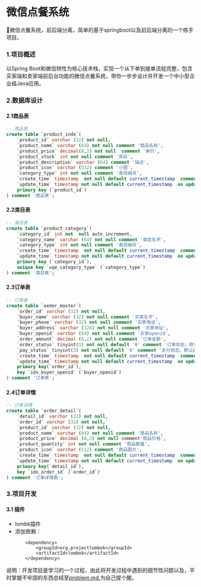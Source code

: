 # 微信点餐系统
🍜微信点餐系统，前后端分离，简单的基于springboot以及前后端分离的一个练手项目。

### 1.项目概述

以Spring Boot和微信特性为核心技术栈，实现一个从下单到接单流程完整，包含买家端和卖家端前后台功能的微信点餐系统，带你一步步设计并开发一个中小型企业级Java应用。

### 2.数据库设计

#### 2.1商品表

```sql
-- 商品表
create table `product_indo`(
    `product_id` varchar (32) not null,
    `product_name` varchar (64) not null comment '商品名称',
    `product_price` decimal(8,2) not null  comment '单价',
    `product_stock` int not null comment '库存',
    `product_description` varchar (64) comment '描述',
    `product_icon` varchar (512) comment '小图',
    `category_type` int not null comment '类目编号',
    `create_time` timestamp  not null default current_timestamp  comment '创建时间',
    `update_time` timestamp not null default current_timestamp  on update current_timestamp comment '修改时间',
    primary key (`product_id`)
) comment '商品表';
```

#### 2.2类目表

```sql
-- 类目表
create table `product_category`(
    `category_id` int not  null auto_increment,
    `category_name` varchar (64) not null comment '类目名字',
    `category_type` int not null comment '类目编号',
    `create_time` timestamp  not null default current_timestamp  comment '创建时间',
    `update_time` timestamp not null default current_timestamp  on update current_timestamp comment '修改时间',
    primary key (`category_id`),
    unique key `uqe_category_type` (`category_type`)
) comment '类目表';
```

#### 2.3订单表

```sql
-- 订单表
create table `oeder_master`(
    `order_id` varchar (32) not null,
    `buyer_name` varchar (32) not null comment '买家名字',
    `buyer_phone` varchar (32) not null comment '买家电话',
    `buyer_address` varchar (128) not null comment '买家地址',
    `buyer_openid` varchar (64) not null comment '买家openid',
    `order_amount` decimal (8,2) not null comment '订单金额',
    `order_status` tinyint(3) not null default '0' comment '订单状态，默认0新下单',
    `pay_status` tinyint(3) not null default '0' comment '支付状态，默认0未支付',
    `create_time` timestamp  not null default current_timestamp  comment '创建时间',
    `update_time` timestamp not null default current_timestamp  on update current_timestamp comment '修改时间',
    primary key(`order_id`),
    key `idx_buyer_openid` (`buyer_openid`)
) comment '订单表';
```

#### 2.4订单详情

```sql
-- 订单详情
create table `order_detail`(
    `detail_id` varchar (32) not null,
    `order_id` varchar (32) not null,
    `product_id` varchar (32) not null,
    `product_name` varchar (64) not null comment '商品名称',
    `product_price` decimal (8,2) not null comment'商品价格',
    `product_quantity` int not null comment '商品数量',
    `product_icon` varchar (512) comment '商品图片',
    `create_time` timestamp  not null default current_timestamp  comment '创建时间',
    `update_time` timestamp not null default current_timestamp  on update current_timestamp comment '修改时间',
    primary key(`detail_id`),
    key `idx_order_id` (`order_id`)
) comment '订单详情表';
```
### 3.项目开发

#### 3.1 插件
* lombk插件
* 添加依赖：

<!--getset方法工具-->
           <dependency>
               <groupId>org.projectlombok</groupId>
               <artifactId>lombok</artifactId>
           </dependency>

    


说明：开发项目是学习的一个过程，由此将开发过程中遇到的细节性问题以及，平时掌握不牢固的东西总结至[problem.md](problem.md),为自己提个醒。